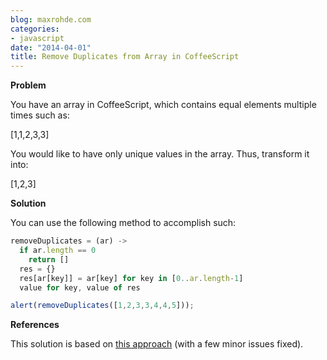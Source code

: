 ```yaml
---
blog: maxrohde.com
categories:
- javascript
date: "2014-04-01"
title: Remove Duplicates from Array in CoffeeScript
---
```


**Problem**

You have an array in CoffeeScript, which contains equal elements multiple times such as:

\[1,1,2,3,3\]

You would like to have only unique values in the array. Thus, transform it into:

\[1,2,3\]

**Solution**

You can use the following method to accomplish such:

```javascript
removeDuplicates = (ar) ->
  if ar.length == 0
    return []
  res = {}
  res[ar[key]] = ar[key] for key in [0..ar.length-1]
  value for key, value of res

alert(removeDuplicates([1,2,3,3,4,4,5]));
```

**References**

This solution is based on [this approach](http://coffeescriptcookbook.com/chapters/arrays/removing-duplicate-elements-from-arrays) (with a few minor issues fixed).
